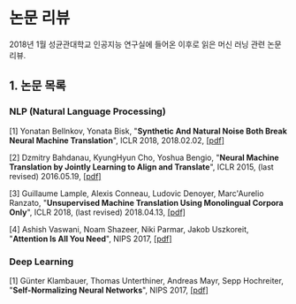 # 논문 리뷰
2018년 1월 성균관대학교 인공지능 연구실에 들어온 이후로 읽은 머신 러닝 관련 논문 리뷰.

## 1. 논문 목록
### NLP (Natural Language Processing)
[1] Yonatan Bellnkov, Yonata Bisk, "**Synthetic And Natural Noise Both Break Neural Machine Translation**", ICLR 2018, 2018.02.02, [[pdf]](https://arxiv.org/pdf/1711.02173)

[2] Dzmitry Bahdanau, KyungHyun Cho, Yoshua Bengio, "**Neural Machine Translation by Jointly Learning to Align and Translate**", ICLR 2015, (last revised) 2016.05.19, [[pdf]](https://arxiv.org/pdf/1409.0473.pdf)

[3] Guillaume Lample, Alexis Conneau, Ludovic Denoyer, Marc'Aurelio Ranzato, "**Unsupervised Machine Translation Using Monolingual Corpora Only**", ICLR 2018, (last revised) 2018.04.13, [[pdf]](https://arxiv.org/pdf/1711.00043.pdf)

[4] Ashish Vaswani, Noam Shazeer, Niki Parmar, Jakob Uszkoreit, "**Attention Is All You Need**", NIPS 2017, [[pdf]](http://papers.nips.cc/paper/7181-attention-is-all-you-need.pdf)

### Deep Learning
[1] Günter Klambauer, Thomas Unterthiner, Andreas Mayr, Sepp Hochreiter, "**Self-Normalizing Neural Networks**", NIPS 2017, [[pdf]](http://papers.nips.cc/paper/6698-self-normalizing-neural-networks.pdf)
